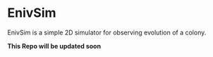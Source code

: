 # EnivSim
EnivSim is a simple 2D simulator for observing evolution of a colony.

**This Repo will be updated soon**